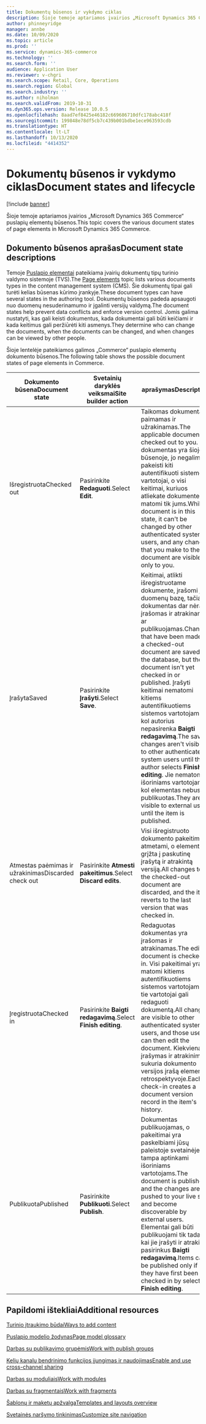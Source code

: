 ```yaml
---
title: Dokumentų būsenos ir vykdymo ciklas
description: Šioje temoje aptariamos įvairios „Microsoft Dynamics 365 Commerce“ puslapių elementų būsenos.
author: phinneyridge
manager: annbe
ms.date: 10/09/2020
ms.topic: article
ms.prod: ''
ms.service: dynamics-365-commerce
ms.technology: ''
ms.search.form: ''
audience: Application User
ms.reviewer: v-chgri
ms.search.scope: Retail, Core, Operations
ms.search.region: Global
ms.search.industry: ''
ms.author: niholman
ms.search.validFrom: 2019-10-31
ms.dyn365.ops.version: Release 10.0.5
ms.openlocfilehash: 8aad7ef8425e46182c669686710dfc178abc418f
ms.sourcegitcommit: 199848e78df5cb7c439b001bdbe1ece963593cdb
ms.translationtype: HT
ms.contentlocale: lt-LT
ms.lasthandoff: 10/13/2020
ms.locfileid: "4414352"
---
```

# <a name="document-states-and-lifecycle"></a><span data-ttu-id="4709f-103">Dokumentų būsenos ir vykdymo ciklas</span><span class="sxs-lookup"><span data-stu-id="4709f-103">Document states and lifecycle</span></span>

[!include [banner](includes/banner.md)]

<span data-ttu-id="4709f-104">Šioje temoje aptariamos įvairios „Microsoft Dynamics 365 Commerce“ puslapių elementų būsenos.</span><span class="sxs-lookup"><span data-stu-id="4709f-104">This topic covers the various document states of page elements in Microsoft Dynamics 365 Commerce.</span></span>

## <a name="document-state-descriptions"></a><span data-ttu-id="4709f-105">Dokumento būsenos aprašas</span><span class="sxs-lookup"><span data-stu-id="4709f-105">Document state descriptions</span></span>

<span data-ttu-id="4709f-106">Temoje [Puslapio elementai](page-elements-overview.md) pateikiama įvairių dokumentų tipų turinio valdymo sistemoje (TVS).</span><span class="sxs-lookup"><span data-stu-id="4709f-106">The [Page elements](page-elements-overview.md) topic lists various documents types in the content management system (CMS).</span></span> <span data-ttu-id="4709f-107">Šie dokumentų tipai gali turėti kelias būsenas kūrimo įrankyje.</span><span class="sxs-lookup"><span data-stu-id="4709f-107">These document types can have several states in the authoring tool.</span></span> <span data-ttu-id="4709f-108">Dokumentų būsenos padeda apsaugoti nuo duomenų nesuderinamumo ir įgalinti versijų valdymą.</span><span class="sxs-lookup"><span data-stu-id="4709f-108">The document states help prevent data conflicts and enforce version control.</span></span> <span data-ttu-id="4709f-109">Jomis galima nustatyti, kas gali keisti dokumentus, kada dokumentai gali būti keičiami ir kada keitimus gali peržiūrėti kiti asmenys.</span><span class="sxs-lookup"><span data-stu-id="4709f-109">They determine who can change the documents, when the documents can be changed, and when changes can be viewed by other people.</span></span>

<span data-ttu-id="4709f-110">Šioje lentelėje pateikiamos galimos „Commerce“ puslapio elementų dokumento būsenos.</span><span class="sxs-lookup"><span data-stu-id="4709f-110">The following table shows the possible document states of page elements in Commerce.</span></span>

| <span data-ttu-id="4709f-111">Dokumento būsena</span><span class="sxs-lookup"><span data-stu-id="4709f-111">Document state</span></span>      | <span data-ttu-id="4709f-112">Svetainių daryklės veiksmai</span><span class="sxs-lookup"><span data-stu-id="4709f-112">Site builder action</span></span>        | <span data-ttu-id="4709f-113">aprašymas</span><span class="sxs-lookup"><span data-stu-id="4709f-113">Description</span></span>                                                  |
| ------------------- | -------------------------- | ------------------------------------------------------------ |
| <span data-ttu-id="4709f-114">Išregistruota</span><span class="sxs-lookup"><span data-stu-id="4709f-114">Checked out</span></span>         | <span data-ttu-id="4709f-115">Pasirinkite **Redaguoti**.</span><span class="sxs-lookup"><span data-stu-id="4709f-115">Select **Edit**.</span></span>           | <span data-ttu-id="4709f-116">Taikomas dokumentas paimamas ir užrakinamas.</span><span class="sxs-lookup"><span data-stu-id="4709f-116">The applicable document is checked out to you.</span></span> <span data-ttu-id="4709f-117">Kol dokumentas yra šioje būsenoje, jo negalima pakeisti kiti autentifikuoti sistemos vartotojai, o visi keitimai, kuriuos atliekate dokumente, matomi tik jums.</span><span class="sxs-lookup"><span data-stu-id="4709f-117">While a document is in this state, it can't be changed by other authenticated system users, and any changes that you make to the document are visible only to you.</span></span> |
| <span data-ttu-id="4709f-118">Įrašyta</span><span class="sxs-lookup"><span data-stu-id="4709f-118">Saved</span></span>               | <span data-ttu-id="4709f-119">Pasirinkite **Įrašyti**.</span><span class="sxs-lookup"><span data-stu-id="4709f-119">Select **Save**.</span></span>           | <span data-ttu-id="4709f-120">Keitimai, atlikti išregistruotame dokumente, įrašomi į duomenų bazę, tačiau dokumentas dar nėra įrašomas ir atrakinamas ar publikuojamas.</span><span class="sxs-lookup"><span data-stu-id="4709f-120">Changes that have been made to a checked-out document are saved to the database, but the document isn't yet checked in or published.</span></span> <span data-ttu-id="4709f-121">Įrašyti keitimai nematomi kitiems autentifikuotiems sistemos vartotojams, kol autorius nepasirenka **Baigti redagavimą**.</span><span class="sxs-lookup"><span data-stu-id="4709f-121">The saved changes aren't visible to other authenticated system users until the author selects **Finish editing**.</span></span> <span data-ttu-id="4709f-122">Jie nematomi išoriniams vartotojams, kol elementas nebus publikuotas.</span><span class="sxs-lookup"><span data-stu-id="4709f-122">They aren't visible to external users until the item is published.</span></span> |
| <span data-ttu-id="4709f-123">Atmestas paėmimas ir užrakinimas</span><span class="sxs-lookup"><span data-stu-id="4709f-123">Discarded check out</span></span> | <span data-ttu-id="4709f-124">Pasirinkite **Atmesti pakeitimus**.</span><span class="sxs-lookup"><span data-stu-id="4709f-124">Select **Discard edits**.</span></span>  | <span data-ttu-id="4709f-125">Visi išregistruoto dokumento pakeitimai atmetami, o elementas grįžta į paskutinę įrašytą ir atrakintą versiją.</span><span class="sxs-lookup"><span data-stu-id="4709f-125">All changes to the checked-out document are discarded, and the item reverts to the last version that was checked in.</span></span> |
| <span data-ttu-id="4709f-126">Įregistruota</span><span class="sxs-lookup"><span data-stu-id="4709f-126">Checked in</span></span>          | <span data-ttu-id="4709f-127">Pasirinkite **Baigti redagavimą**.</span><span class="sxs-lookup"><span data-stu-id="4709f-127">Select **Finish editing**.</span></span> | <span data-ttu-id="4709f-128">Redaguotas dokumentas yra įrašomas ir atrakinamas.</span><span class="sxs-lookup"><span data-stu-id="4709f-128">The edited document is checked in.</span></span> <span data-ttu-id="4709f-129">Visi pakeitimai yra matomi kitiems autentifikuotiems sistemos vartotojams ir tie vartotojai gali redaguoti dokumentą.</span><span class="sxs-lookup"><span data-stu-id="4709f-129">All changes are visible to other authenticated system users, and those users can then edit the document.</span></span> <span data-ttu-id="4709f-130">Kiekvienas įrašymas ir atrakinimas sukuria dokumento versijos įrašą elemento retrospektyvoje.</span><span class="sxs-lookup"><span data-stu-id="4709f-130">Each check-in creates a document version record in the item's history.</span></span> |
| <span data-ttu-id="4709f-131">Publikuota</span><span class="sxs-lookup"><span data-stu-id="4709f-131">Published</span></span>           | <span data-ttu-id="4709f-132">Pasirinkite **Publikuoti**.</span><span class="sxs-lookup"><span data-stu-id="4709f-132">Select **Publish**.</span></span>        | <span data-ttu-id="4709f-133">Dokumentas publikuojamas, o pakeitimai yra paskelbiami jūsų paleistoje svetainėje ir tampa aptinkami išoriniams vartotojams.</span><span class="sxs-lookup"><span data-stu-id="4709f-133">The document is published, and the changes are pushed to your live site and become discoverable by external users.</span></span> <span data-ttu-id="4709f-134">Elementai gali būti publikuojami tik tada, kai jie įrašyti ir atrakinti pasirinkus **Baigti redagavimą**.</span><span class="sxs-lookup"><span data-stu-id="4709f-134">Items can be published only if they have first been checked in by selecting **Finish editing**.</span></span> |

## <a name="additional-resources"></a><span data-ttu-id="4709f-135">Papildomi ištekliai</span><span class="sxs-lookup"><span data-stu-id="4709f-135">Additional resources</span></span>

[<span data-ttu-id="4709f-136">Turinio įtraukimo būdai</span><span class="sxs-lookup"><span data-stu-id="4709f-136">Ways to add content</span></span>](add-manage-content.md)

[<span data-ttu-id="4709f-137">Puslapio modelio žodynas</span><span class="sxs-lookup"><span data-stu-id="4709f-137">Page model glossary</span></span>](page-elements-overview.md)

[<span data-ttu-id="4709f-138">Darbas su publikavimo grupėmis</span><span class="sxs-lookup"><span data-stu-id="4709f-138">Work with publish groups</span></span>](publish-groups.md)

[<span data-ttu-id="4709f-139">Kelių kanalų bendrinimo funkcijos įjungimas ir naudojimas</span><span class="sxs-lookup"><span data-stu-id="4709f-139">Enable and use cross-channel sharing</span></span>](cross-channel-sharing.md)

[<span data-ttu-id="4709f-140">Darbas su moduliais</span><span class="sxs-lookup"><span data-stu-id="4709f-140">Work with modules</span></span>](work-with-modules.md)

[<span data-ttu-id="4709f-141">Darbas su fragmentais</span><span class="sxs-lookup"><span data-stu-id="4709f-141">Work with fragments</span></span>](work-with-fragments.md)

[<span data-ttu-id="4709f-142">Šablonų ir maketų apžvalga</span><span class="sxs-lookup"><span data-stu-id="4709f-142">Templates and layouts overview</span></span>](templates-layouts-overview.md)

[<span data-ttu-id="4709f-143">Svetainės naršymo tinkinimas</span><span class="sxs-lookup"><span data-stu-id="4709f-143">Customize site navigation</span></span>](customize-site-navigation.md)
